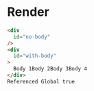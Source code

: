 # Render
```html
<div
  id="no-body"
/>
<div
  id="with-body"
>
  Body 1Body 2Body 3Body 4
</div>
Referenced Global true
```